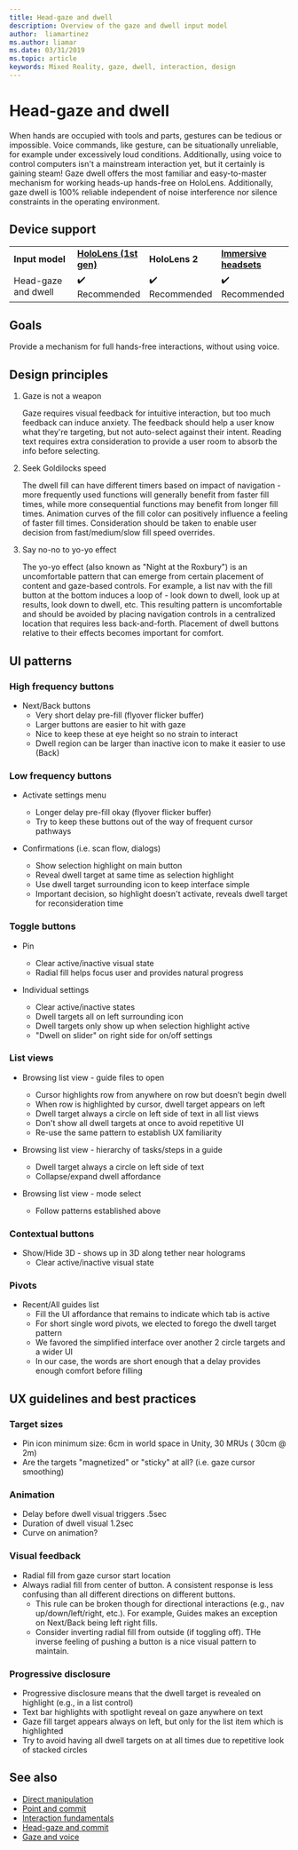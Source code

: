 ```yaml
---
title: Head-gaze and dwell
description: Overview of the gaze and dwell input model
author:  liamartinez
ms.author: liamar
ms.date: 03/31/2019
ms.topic: article
keywords: Mixed Reality, gaze, dwell, interaction, design
---
```


# Head-gaze and dwell

When hands are occupied with tools and parts, gestures can be tedious or impossible.  Voice commands, like gesture, can be situationally unreliable, for example under excessively loud conditions.  Additionally, using voice to control computers isn't a mainstream interaction yet, but it certainly is gaining steam!  Gaze dwell offers the most familiar and easy-to-master mechanism for working heads-up hands-free on HoloLens.  Additionally, gaze dwell is 100% reliable independent of noise interference nor silence constraints in the operating environment.

## Device support

<table>
    <colgroup>
    <col width="25%" />
    <col width="25%" />
    <col width="25%" />
    <col width="25%" />
    </colgroup>
    <tr>
        <td><strong>Input model</strong></td>
        <td><a href="hololens-hardware-details.md"><strong>HoloLens (1st gen)</strong></a></td>
        <td><strong>HoloLens 2</strong></td>
        <td><a href="immersive-headset-hardware-details.md"><strong>Immersive headsets</strong></a></td>
    </tr>
     <tr>
        <td>Head-gaze and dwell</td>
        <td>✔️ Recommended</td>
        <td>✔️ Recommended</td>
        <td>✔️ Recommended</td>
    </tr>
</table>

## Goals

Provide a mechanism for full hands-free interactions, without using voice.

## Design principles

1. Gaze is not a weapon
	
	Gaze requires visual feedback for intuitive interaction, but too much feedback can induce anxiety. The feedback should help a user know what they're targeting, but not auto-select against their intent. Reading text requires extra consideration to provide a user room to absorb the info before selecting.
	
2. Seek Goldilocks speed
	
	The dwell fill can have different timers based on impact of navigation - more frequently used functions will generally benefit from faster fill times, while more consequential functions may benefit from longer fill times. Animation curves of the fill color can positively influence a feeling of faster fill times. Consideration should be taken to enable user decision from fast/medium/slow fill speed overrides.
	
3. Say no-no to yo-yo effect

    The yo-yo effect (also known as "Night at the Roxbury") is an uncomfortable pattern that can emerge from certain  placement of content and gaze-based controls. For example, a list nav with the fill button at the bottom induces a loop of - look down to dwell, look up at results, look down to dwell, etc. This resulting pattern is uncomfortable and should be avoided by placing navigation controls in a centralized location that requires less back-and-forth. Placement of dwell buttons relative to their effects becomes important for comfort.

## UI patterns

### High frequency buttons
	
* Next/Back buttons
  * Very short delay pre-fill (flyover flicker buffer)
  * Larger buttons are easier to hit with gaze
  * Nice to keep these at eye height so no strain to interact
  * Dwell region can be larger than inactive icon to make it easier to use (Back)

### Low frequency buttons
	
* Activate settings menu
  * Longer delay pre-fill okay (flyover flicker buffer)
  * Try to keep these buttons out of the way of frequent cursor pathways

* Confirmations (i.e. scan flow, dialogs)
  * Show selection highlight on main button
  * Reveal dwell target at same time as selection highlight
  * Use dwell target surrounding icon to keep interface simple
  * Important decision, so highlight doesn't activate, reveals dwell target for reconsideration time
		
### Toggle buttons

* Pin
  * Clear active/inactive visual state
  * Radial fill helps focus user and provides natural progress 

* Individual settings
  * Clear active/inactive states
  * Dwell targets all on left surrounding icon
  * Dwell targets only show up when selection highlight active
  * "Dwell on slider" on right side for on/off settings

### List views

* Browsing list view - guide files to open
  * Cursor highlights row from anywhere on row but doesn’t begin dwell
  * When row is highlighted by cursor, dwell target appears on left
  * Dwell target always a circle on left side of text in all list views
  * Don't show all dwell targets at once to avoid repetitive UI
  * Re-use the same pattern to establish UX familiarity
		
* Browsing list view - hierarchy of tasks/steps in a guide
  * Dwell target always a circle on left side of text
  * Collapse/expand dwell affordance
		
* Browsing list view - mode select
  * Follow patterns established above

### Contextual buttons

* Show/Hide 3D - shows up in 3D along tether near holograms 
  * Clear active/inactive visual state

### Pivots

* Recent/All guides list
  * Fill the UI affordance that remains to indicate which tab is active
  * For short single word pivots, we elected to forego the dwell target pattern
  * We favored the simplified interface over another 2 circle targets and a wider UI
  * In our case, the words are short enough that a delay provides enough comfort before filling


## UX guidelines and best practices

### Target sizes

  * Pin icon minimum size: 6cm in world space in Unity, 30 MRUs ( 30cm @ 2m)
  * Are the targets "magnetized" or "sticky" at all? (i.e. gaze cursor smoothing)

### Animation

  * Delay before dwell visual triggers .5sec
  * Duration of dwell visual 1.2sec
  * Curve on animation?

### Visual feedback

  * Radial fill from gaze cursor start location
  * Always radial fill from center of button. A consistent response is less confusing than all different directions on different buttons. 
    * This rule can be broken though for directional interactions (e.g., nav up/down/left/right, etc.). For example, Guides makes an exception on Next/Back being left right fills.
    * Consider inverting radial fill from outside (if toggling off). THe inverse feeling of pushing a button is a nice visual pattern to maintain. 

### Progressive disclosure

 * Progressive disclosure means that the dwell target is revealed on highlight (e.g., in a list control)
 * Text bar highlights with spotlight reveal on gaze anywhere on text
 * Gaze fill target appears always on left, but only for the list item which is highlighted
 * Try to avoid having all dwell targets on at all times due to repetitive look of stacked circles
 
 ## See also
* [Direct manipulation](direct-manipulation.md)
* [Point and commit](point-and-commit.md)
* [Interaction fundamentals](interaction-fundamentals.md)
* [Head-gaze and commit](gaze-and-commit.md)
* [Gaze and voice](voice-design.md)
